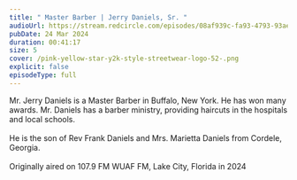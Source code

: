 ```yaml
---
title: " Master Barber | Jerry Daniels, Sr. "
audioUrl: https://stream.redcircle.com/episodes/08af939c-fa93-4793-93ae-46d30b6d2cde/stream.mp3
pubDate: 24 Mar 2024
duration: 00:41:17
size: 5
cover: /pink-yellow-star-y2k-style-streetwear-logo-52-.png
explicit: false
episodeType: full
---
```

Mr. Jerry Daniels is a Master Barber in Buffalo, New York. He has won many awards. Mr. Daniels has a barber ministry, providing haircuts in the hospitals and local schools. \
\
He is the son of Rev Frank Daniels and Mrs. Marietta Daniels from Cordele, Georgia.\
\
Originally aired on 107.9 FM WUAF FM, Lake City, Florida in 2024